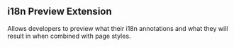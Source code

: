 ## i18n Preview Extension
Allows developers to preview what their i18n annotations and what they will result in when combined with page styles.